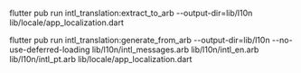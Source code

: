 flutter pub run intl_translation:extract_to_arb --output-dir=lib/l10n lib/locale/app_localization.dart


flutter pub run intl_translation:generate_from_arb --output-dir=lib/l10n --no-use-deferred-loading lib/l10n/intl_messages.arb lib/l10n/intl_en.arb lib/l10n/intl_pt.arb lib/locale/app_localization.dart
